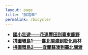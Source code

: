 ```yaml
---
layout: page
title: "腳踏車"
permalink: /bicycle/
---
```

- **[國小壯遊——花連豐田到臺東鹿野](/activity_reflections/bicyle/grand_tour/)**
- **[拼圖環島1——臺北關渡到彰化員林](/activity_reflections/bicycle/puzzle_round_island_trip_1/)**
- **[拼圖環島2——宜蘭蘇澳到臺北關渡](/activity_reflections/bicycle/puzzle_round_island_trip_2/)**